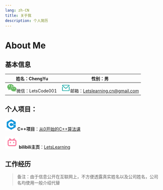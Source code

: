 ```yaml
---
lang: zh-CN
title: 关于我
description: 个人简历
---
```


# About Me

## 基本信息

| 姓名：ChengYu                                           | 性别：男                                                     |
| ------------------------------------------------------- | ------------------------------------------------------------ |
| <img src="assets/wechat.png" width=30>微信：LetsCode001 | <img src="assets/email.png" width=30>邮箱：Letslearning.cn@gmail.com |

## 个人项目：

<img src="assets/cplusplus.png" width=40>**C++项目**：[从0开始的C++算法课](https://space.bilibili.com/25488437/channel/collectiondetail?sid=1830481)

<img src="assets/bilibili.png" width=45>**bilibili主页**：[LetsLearning](https://space.bilibili.com/25488437?spm_id_from=333.1007.0.0)

## 工作经历

> 备注：由于信息公开在互联网上，不方便透露真实姓名以及公司姓名，公司名均使用一般介绍代替

